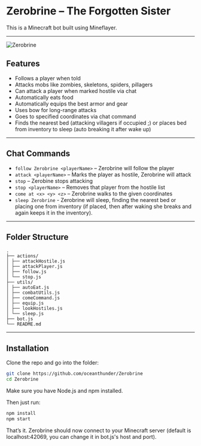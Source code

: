 # Zerobrine – The Forgotten Sister

This is a Minecraft bot built using Mineflayer. 

---

![Zerobrine](youtu.be/NdEub6GULOo?feature=shared)

## Features

- Follows a player when told
- Attacks mobs like zombies, skeletons, spiders, pillagers
- Can attack a player when marked hostile via chat
- Automatically eats food 
- Automatically equips the best armor and gear
- Uses bow for long-range attacks
- Goes to specified coordinates via chat command
- Finds the nearest bed (attacking villagers if occupied ;) or places bed from inventory to sleep (auto breaking it after wake up)

---

## Chat Commands

* `follow Zerobrine <playerName>` – Zerobrine will follow the player
* `attack <playerName>` – Marks the player as hostile, Zerobrine will attack
* `stop` – Zerobine stops attacking 
* `stop <playerName>` – Removes that player from the hostile list
* `come at <x> <y> <z>` – Zerobrine walks to the given coordinates
* `sleep Zerobrine` - Zerobrine will sleep, finding the nearest bed or placing one from inventory (if placed, then after waking she breaks and again keeps it in the inventory).

---

## Folder Structure

```
.
├── actions/
│ ├── attackHostile.js
│ ├── attackPlayer.js
│ ├── follow.js
│ └── stop.js
├── utils/
│ ├── autoEat.js
│ ├── combatUtils.js
│ ├── comeCommand.js
│ ├── equip.js
│ ├── lookHostiles.js
│ └── sleep.js
├── bot.js
└── README.md
````

---

## Installation

Clone the repo and go into the folder:

```bash
git clone https://github.com/oceanthunder/Zerobrine
cd Zerobrine
````

Make sure you have Node.js and npm installed.

Then just run:

```bash
npm install
npm start
```

That’s it. Zerobrine should now connect to your Minecraft server (default is localhost:42069, you can change it in bot.js's host and port).
